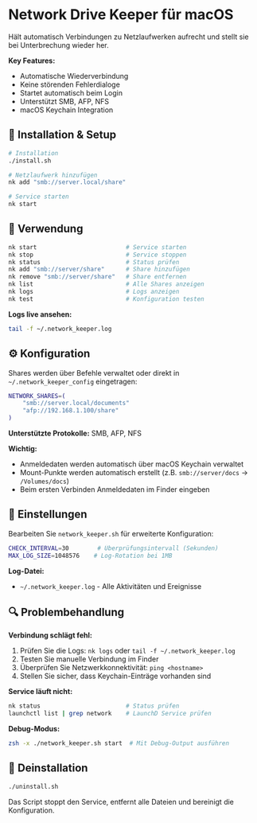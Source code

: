 # Network Drive Keeper für macOS

Hält automatisch Verbindungen zu Netzlaufwerken aufrecht und stellt sie bei Unterbrechung wieder her.

**Key Features:**

- Automatische Wiederverbindung
- Keine störenden Fehlerdialoge
- Startet automatisch beim Login
- Unterstützt SMB, AFP, NFS
- macOS Keychain Integration

## 🚀 Installation & Setup

```bash
# Installation
./install.sh

# Netzlaufwerk hinzufügen
nk add "smb://server.local/share"

# Service starten
nk start
```

## 📖 Verwendung

```bash
nk start                         # Service starten
nk stop                          # Service stoppen
nk status                        # Status prüfen
nk add "smb://server/share"      # Share hinzufügen
nk remove "smb://server/share"   # Share entfernen
nk list                          # Alle Shares anzeigen
nk logs                          # Logs anzeigen
nk test                          # Konfiguration testen
```

**Logs live ansehen:**

```bash
tail -f ~/.network_keeper.log
```

## ⚙️ Konfiguration

Shares werden über Befehle verwaltet oder direkt in `~/.network_keeper_config` eingetragen:

```bash
NETWORK_SHARES=(
    "smb://server.local/documents"
    "afp://192.168.1.100/share"
)
```

**Unterstützte Protokolle:** SMB, AFP, NFS

**Wichtig:**

- Anmeldedaten werden automatisch über macOS Keychain verwaltet
- Mount-Punkte werden automatisch erstellt (z.B. `smb://server/docs` → `/Volumes/docs`)
- Beim ersten Verbinden Anmeldedaten im Finder eingeben

## 🔧 Einstellungen

Bearbeiten Sie `network_keeper.sh` für erweiterte Konfiguration:

```bash
CHECK_INTERVAL=30        # Überprüfungsintervall (Sekunden)
MAX_LOG_SIZE=1048576    # Log-Rotation bei 1MB
```

**Log-Datei:**

- `~/.network_keeper.log` - Alle Aktivitäten und Ereignisse

## 🔍 Problembehandlung

**Verbindung schlägt fehl:**

1. Prüfen Sie die Logs: `nk logs` oder `tail -f ~/.network_keeper.log`
2. Testen Sie manuelle Verbindung im Finder
3. Überprüfen Sie Netzwerkkonnektivität: `ping <hostname>`
4. Stellen Sie sicher, dass Keychain-Einträge vorhanden sind

**Service läuft nicht:**

```bash
nk status                        # Status prüfen
launchctl list | grep network    # LaunchD Service prüfen
```

**Debug-Modus:**

```bash
zsh -x ./network_keeper.sh start  # Mit Debug-Output ausführen
```

## 🔄 Deinstallation

```bash
./uninstall.sh
```

Das Script stoppt den Service, entfernt alle Dateien und bereinigt die Konfiguration.
